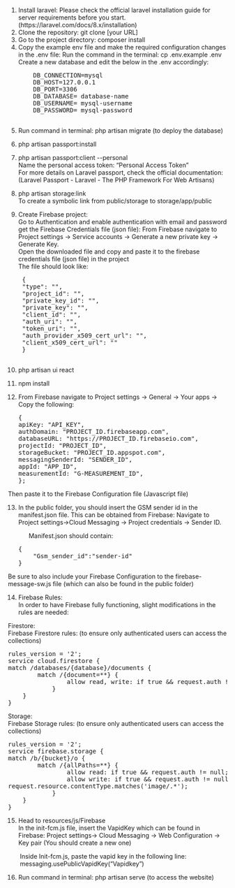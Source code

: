 <p >
<ol>
<li>
 Install laravel: Please check the official laravel installation guide for server requirements before you start. (https://laravel.com/docs/8.x/installation)
 </li>

<li>Clone the repository: git clone [your URL]
</li>

<li> 
Go to the project directory: composer install
</li>

<li> 
Copy the example env file and make the required configuration changes in the .env file:
    Run the command in the terminal: cp .env.example .env
    Create a new database <database-name> and edit the below in the .env accordingly: <br>
    <pre>
    DB_CONNECTION=mysql 
    DB_HOST=127.0.0.1 
    DB_PORT=3306 
    DB_DATABASE= database-name  
    DB_USERNAME= mysql-username 
    DB_PASSWORD= mysql-password 
    </pre>

</li>
</ol>

5. Run command in terminal: php artisan migrate (to deploy the database)

6. php artisan passport:install

7. php artisan passport:client --personal <br>
Name the personal access token: “Personal Access Token” <br>
For more details on Laravel passport, check the official documentation:
 (Laravel Passport - Laravel - The PHP Framework For Web Artisans)

8. php artisan storage:link <br>
To create a symbolic link from public/storage to storage/app/public

9. Create Firebase project: <br>
Go to Authentication and enable authentication with email and password
 get the Firebase Credentials file (json file):
From Firebase navigate to Project settings -> Service accounts -> Generate a new private key -> Generate Key. <br>
Open the downloaded file and copy and paste it to the firebase credentials file (json file) in the project <br>
The file should look like: <br>
    <pre>
    { 
    "type": "", 
    "project_id": "", 
    "private_key_id": "", 
    "private_key": "", 
    "client_id": "", 
    "auth_uri": "", 
    "token_uri": "", 
    "auth_provider_x509_cert_url": "", 
    "client_x509_cert_url": "" 
    } 
    </pre>
10. php artisan ui react

11. npm install 

12. From Firebase navigate to Project settings -> General -> Your apps -> Copy the following:<br>
    <pre>
    {
    apiKey: "API_KEY",
    authDomain: "PROJECT_ID.firebaseapp.com",
    databaseURL: "https://PROJECT_ID.firebaseio.com",
    projectId: "PROJECT_ID",
    storageBucket: "PROJECT_ID.appspot.com",
    messagingSenderId: "SENDER_ID",
    appId: "APP_ID",
    measurementId: "G-MEASUREMENT_ID",
    };
    </pre>
Then paste it to the Firebase Configuration file (Javascript file)

13. In the public folder, you should insert the GSM sender id in the  manifest.json file. This can be obtained from Firebase: Navigate to Project settings->Cloud Messaging -> Project credentials -> Sender ID. <br>

    &nbsp; &nbsp; &nbsp;&nbsp;Manifest.json should contain: <br>
    <pre>
    { 
        "Gsm_sender_id":"sender-id" 
    } 
    </pre>

Be sure to also include your Firebase Configuration to the firebase-message-sw.js file (which can also be found in the public folder)

14. Firebase Rules: <br>
In order to have Firebase fully functioning, slight modifications in the rules are needed: <br>

Firestore: <br>
Firebase Firestore rules: (to ensure only authenticated users can access the collections) <br>
<pre>
rules_version = '2'; 
service cloud.firestore { 
match /databases/{database}/documents { 
   		match /{document=**} { 
      			allow read, write: if true && request.auth != null; 
    		} 
  	} 
}
</pre> 

Storage: <br>
Firebase Storage rules: (to ensure only authenticated users can access the collections) <br>
<pre>
rules_version = '2'; 
service firebase.storage { 
match /b/{bucket}/o { 
   		match /{allPaths=**} { 
      			allow read: if true && request.auth != null; 
      			allow write: if true && request.auth != null &&              
request.resource.contentType.matches('image/.*'); 
    		} 
  	} 
}
</pre> 

15. Head to resources/js/Firebase <br>
In the init-fcm.js file, insert the VapidKey which can be found in Firebase: Project settings-> Cloud Messaging -> Web Configuration -> Key pair (You should create a new one) <br>

&nbsp; &nbsp; &nbsp; &nbsp;Inside Init-fcm.js, paste the vapid key in the following line:  <br>
&nbsp; &nbsp; &nbsp; &nbsp;messaging.usePublicVapidKey(“Vapidkey”) <br>

16. Run command in terminal: php artisan serve (to access the website)

</p>




